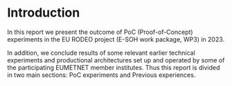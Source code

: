 # Introduction

In this report we present the outcome of PoC (Proof-of-Concept) experiments in the EU RODEO project (E-SOH work package, WP3) in 2023.

In addition, we conclude results of some relevant earlier technical experiments and productional architectures set up and operated by some of the participating EUMETNET member institutes. Thus this report is divided in two main sections: PoC experiments and Previous experiences.

